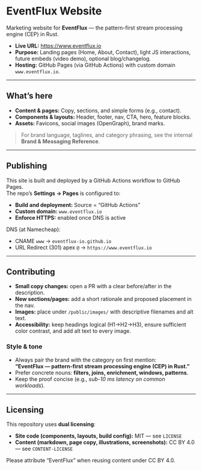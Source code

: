 # EventFlux Website

Marketing website for **EventFlux** — the pattern-first stream processing engine (CEP) in Rust.

- **Live URL:** https://www.eventflux.io
- **Purpose:** Landing pages (Home, About, Contact), light JS interactions, future embeds (video demo), optional blog/changelog.
- **Hosting:** GitHub Pages (via GitHub Actions) with custom domain `www.eventflux.io`.

---

## What’s here

- **Content & pages:** Copy, sections, and simple forms (e.g., contact).
- **Components & layouts:** Header, footer, nav, CTA, hero, feature blocks.
- **Assets:** Favicons, social images (OpenGraph), brand marks.

> For brand language, taglines, and category phrasing, see the internal **Brand & Messaging Reference**.

---

## Publishing

This site is built and deployed by a GitHub Actions workflow to GitHub Pages.  
The repo’s **Settings → Pages** is configured to:
- **Build and deployment:** Source = “GitHub Actions”
- **Custom domain:** `www.eventflux.io`
- **Enforce HTTPS:** enabled once DNS is active

DNS (at Namecheap):
- CNAME `www` → `eventflux-io.github.io`
- URL Redirect (301) apex `@` → `https://www.eventflux.io`

---

## Contributing

- **Small copy changes:** open a PR with a clear before/after in the description.
- **New sections/pages:** add a short rationale and proposed placement in the nav.
- **Images:** place under `/public/images/` with descriptive filenames and alt text.
- **Accessibility:** keep headings logical (H1→H2→H3), ensure sufficient color contrast, and add alt text to every image.

### Style & tone

- Always pair the brand with the category on first mention:  
  **“EventFlux — pattern-first stream processing engine (CEP) in Rust.”**
- Prefer concrete nouns: **filters, joins, enrichment, windows, patterns**.
- Keep the proof concise (e.g., *sub-10 ms latency on common workloads*).

---

## Licensing

This repository uses **dual licensing**:

- **Site code (components, layouts, build config):** MIT — see `LICENSE`
- **Content (markdown, page copy, illustrations, screenshots):** CC BY 4.0 — see `CONTENT-LICENSE`

Please attribute “EventFlux” when reusing content under CC BY 4.0.
